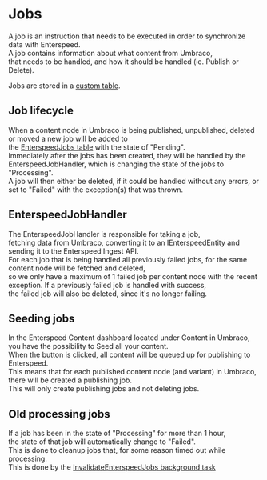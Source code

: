 # Jobs

A job is an instruction that needs to be executed in order
to synchronize data with Enterspeed.  
A job contains information about what content from Umbraco,  
that needs to be handled, and how it should be handled (ie. Publish or Delete).

Jobs are stored in a [custom table](./../database/README.md).

## Job lifecycle

When a content node in Umbraco is being published, unpublished,
deleted or moved a new job will be added to  
the [EnterspeedJobs table](./../database/README.md)
with the state of "Pending".  
Immediately after the jobs has been created, they will be handled by the
EnterspeedJobHandler, which is changing the state of the jobs to "Processing".  
A job will then either be deleted, if it could be handled without any errors,
or set to "Failed" with the exception(s) that was thrown.

## EnterspeedJobHandler

The EnterspeedJobHandler is responsible for taking a job,  
fetching data from Umbraco, converting it to an IEnterspeedEntity
and sending it to the Enterspeed Ingest API.  
For each job that is being handled all previously failed jobs,
for the same content node will be fetched and deleted,  
so we only have a maximum of 1 failed job per content node
with the recent exception. If a previously failed job is handled with success,  
the failed job will also be deleted, since it's no longer failing.

## Seeding jobs

In the Enterspeed Content dashboard located under Content in Umbraco,
you have the possibility to Seed all your content.  
When the button is clicked, all content will be queued up
for publishing to Enterspeed.  
This means that for each published content node (and variant) in Umbraco, 
there will be created a publishing job.  
This will only create publishing jobs and not deleting jobs.

## Old processing jobs

If a job has been in the state of "Processing" for more than 1 hour,  
the state of that job will automatically change to "Failed".  
This is done to cleanup jobs that, for some reason timed out while processing.  
This is done by the [InvalidateEnterspeedJobs background task](./../background-tasks/README.md)
